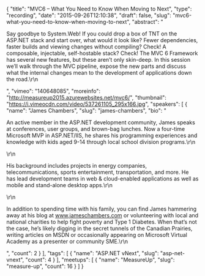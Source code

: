 {
  "title": "MVC6 – What You Need to Know When Moving to Next",
  "type": "recording",
  "date": "2015-09-26T12:10:38",
  "draft": false,
  "slug": "mvc6-what-you-need-to-know-when-moving-to-next",
  "abstract": "<p>Say goodbye to System.Web! If you could drop a box of TNT on the ASP.NET stack and start over, what would it look like? Fewer dependencies, faster builds and viewing changes without compiling? Check! A composable, injectable, self-hostable stack? Check! The MVC 6 Framework has several new features, but these aren’t only skin-deep. In this session we’ll walk through the MVC pipeline, expose the new parts and discuss what the internal changes mean to the development of applications down the road.\r\n</p>",
  "vimeo": "140648085",
  "moreinfo": "http://measureup2015.azurewebsites.net/mvc6/",
  "thumbnail": "https://i.vimeocdn.com/video/537261105_295x166.jpg",
  "speakers": [
    {
      "name": "James Chambers",
      "slug": "james-chambers",
      "bio": "<p>An active member in the ASP.NET development community, James speaks at conferences, user groups, and brown-bag lunches. Now a four-time Microsoft MVP in ASP.NET/IIS, he shares his programming experiences and knowledge with kids aged 9-14 through local school division programs.\r\n</p>\r\n<p>His background includes projects in energy companies, telecommunications, sports entertainment, transportation, and more. He has lead development teams in web & cloud-enabled applications as well as mobile and stand-alone desktop apps.\r\n</p>\r\n<p>In addition to spending time with his family, you can find James hammering away at his blog at www.jameschambers.com or volunteering with local and national charities to help fight poverty and Type 1 Diabetes. When that’s not the case, he’s likely digging in the secret tunnels of the Canadian Prairies, writing articles on MSDN or occasionally appearing on Microsoft Virtual Academy as a presenter or community SME.\r\n</p>",
      "count": 2
    }
  ],
  "tags": [
    {
      "name": "ASP.NET vNext",
      "slug": "asp-net-vnext",
      "count": 4
    }
  ],
  "meetups": [
    {
      "name": "MeasureUp",
      "slug": "measure-up",
      "count": 16
    }
  ]
}
